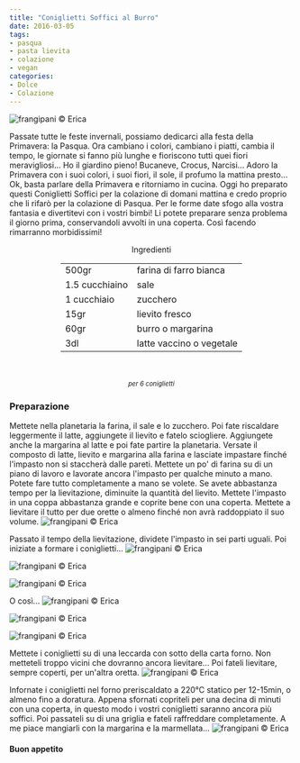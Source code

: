 ```yaml
---
title: "Coniglietti Soffici al Burro"
date: 2016-03-05
tags:
- pasqua
- pasta lievita
- colazione
- vegan
categories:
- Dolce
- Colazione
---
```

![](header.jpg "frangipani © Erica")

Passate tutte le feste invernali, possiamo dedicarci alla festa della Primavera: la Pasqua. Ora cambiano i colori, cambiano i piatti, cambia il tempo, le giornate si fanno più lunghe e fioriscono tutti quei fiori meravigliosi... Ho il giardino pieno! Bucaneve, Crocus, Narcisi... Adoro la Primavera con i suoi colori, i suoi fiori, il sole, il profumo la mattina presto... Ok, basta parlare della Primavera e ritorniamo in cucina. Oggi ho preparato questi Coniglietti Soffici per la colazione di domani mattina e credo proprio che li rifarò per la colazione di Pasqua. Per le forme date sfogo alla vostra fantasia e divertitevi con i vostri bimbi! Li potete preparare senza problema il giorno prima, conservandoli avvolti in una coperta. Così facendo rimarranno morbidissimi! 


<div id="wrapper" style="text-align: center">    
  <div id="yourdiv" style="display: inline-block;">
	<div class="ingredients">
	  <div class="ingredients-title">Ingredienti</div>
	  <table>
	    <tbody>
	      <tr>
	      </tr>
	      <tr>
	        <td>500gr</td>
	        <td>farina di farro bianca</td>
	      </tr>
	      <tr>
	        <td>1.5 cucchiaino</td>
	        <td>sale</td>
	      </tr>
	      <tr>
	        <td>1 cucchiaio</td>
	        <td>zucchero</td>
	      </tr>
	      <tr>
	        <td>15gr</td>
	        <td>lievito fresco</td>
	      </tr>
	      <tr>
	        <td>60gr</td>
	        <td>burro o margarina</td>
	      </tr>
	      <tr>
	        <td>3dl</td>
	        <td>latte vaccino o vegetale</td>
	      </tr>     
	      </tr>
	    </tbody>
	  </table>
	  <br></br>
	  <i class="pull-right" style="font-size: 80%;">per 6 coniglietti</i>
	</div>
  </div>
</div>


<h3>
  <font color="grey">
    <i class="fa fa-cogs"></i>
  </font> Preparazione
</h3>

Mettete nella planetaria la farina, il sale e lo zucchero. Poi fate riscaldare leggermente il latte, aggiungete il lievito e fatelo sciogliere. Aggiungete anche la margarina al latte e poi fate partire la planetaria. Versate il composto di latte, lievito e margarina alla farina e lasciate impastare finché l'impasto non si staccherà dalle pareti. Mettete un po' di farina su di un piano di lavoro e lavorate ancora l'impasto per qualche minuto a mano. Potete fare tutto completamente a mano se volete. Se avete abbastanza tempo per la lievitazione, diminuite la quantità del lievito. Mettete l'impasto in una coppa abbastanza grande e coprite bene con una coperta. Mettete a lievitare il tutto per due orette o almeno finché non avrà raddoppiato il suo volume.
![](impasto.jpg "frangipani © Erica")

Passato il tempo della lievitazione, dividete l'impasto in sei parti uguali. Poi iniziate a formare i coniglietti...
![](coniglietto1.jpg "frangipani © Erica")

![](coniglietto12.jpg "frangipani © Erica")

![](coniglietto13.jpg "frangipani © Erica")

O così...
![](coniglietto2.jpg "frangipani © Erica")

![](coniglietto22.jpg "frangipani © Erica")

![](coniglietto23.jpg "frangipani © Erica")

Mettete i coniglietti su di una leccarda con sotto della carta forno. Non metteteli troppo vicini che dovranno ancora lievitare... Poi fateli lievitare, sempre coperti, per un'altra oretta.
![](teglia.jpg "frangipani © Erica")

Infornate i coniglietti nel forno preriscaldato a 220°C statico per 12-15min, o almeno fino a doratura. Appena sfornati copriteli per una decina di minuti con una coperta, in questo modo i vostri coniglietti saranno ancora più soffici. Poi passateli su di una griglia e fateli raffreddare completamente. A me piace mangiarli con la margarina e la marmellata... 
![](risultato.jpg "frangipani © Erica")



<h4>Buon appetito
  <font color="red">
    <i class="fa fa-smile-o"></i>
  </font>
</h4>
